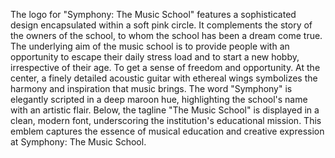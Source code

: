 The logo for "Symphony: The Music School" features a sophisticated design encapsulated within a soft pink circle. It complements the story of the owners of the school, to whom the school has been a dream come true. The underlying aim of the music school is to provide people with an opportunity to escape their daily stress load and to start a new hobby, irrespective of their age. To get a sense of freedom and opportunity.
 At the center, a finely detailed acoustic guitar with ethereal wings symbolizes the harmony and inspiration that music brings. The word "Symphony" is elegantly scripted in a deep maroon hue, highlighting the school's name with an artistic flair. Below, the tagline "The Music School" is displayed in a clean, modern font, underscoring the institution's educational mission.
 This emblem captures the essence of musical education and creative expression at Symphony: The Music School.

